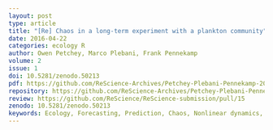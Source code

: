 ```yaml
---
layout: post
type: article
title: "[Re] Chaos in a long-term experiment with a plankton community"
date: 2016-04-22
categories: ecology R
author: Owen Petchey, Marco Plebani, Frank Pennekamp
volume: 2
issue: 1
doi: 10.5281/zenodo.50213
pdf: https://github.com/ReScience-Archives/Petchey-Plebani-Pennekamp-2016/raw/master/article/article.pdf
repository: https://github.com/ReScience-Archives/Petchey-Plebani-Pennekamp-2016
review: https://github.com/ReScience/ReScience-submission/pull/15
zenodo: 10.5281/zenodo.50213
keywords: Ecology, Forecasting, Prediction, Chaos, Nonlinear dynamics, Plankton community, Species interactions
---
```

